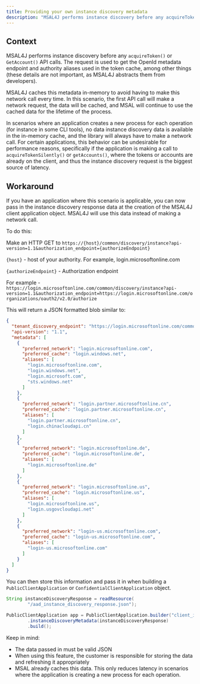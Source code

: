```yaml
---
title: Providing your own instance discovery metadata
description: "MSAL4J performs instance discovery before any acquireToken() or GetAccount() API calls. The request is used to get the OpenId metadata endpoint and authority aliases used in the token cache, among other things (these details are not important, as MSAL4J abstracts them from developers)."
---
```


## Context

MSAL4J performs instance discovery before any `acquireToken()` or `GetAccount()` API calls. The request is used to get the OpenId metadata endpoint and authority aliases used in the token cache, among other things (these details are not important, as MSAL4J abstracts them from developers).

MSAL4J caches this metadata in-memory to avoid having to make this network call every time. In this scenario, the first API call will make a network request, the data will be cached, and MSAL will continue to use the cached data for the lifetime of the process.

In scenarios where an application creates a new process for each operation (for instance in some CLI tools), no data instance discovery data is available in the in-memory cache, and the library will always have to make a network call. For certain applications, this behavior can be undesirable for performance reasons, specifically if the application is making a call to `acquireTokenSilently()` or `getAccounts()`, where the tokens or accounts are already on the client, and thus the instance discovery request is the biggest source of latency.

## Workaround

If you have an application where this scenario is applicable, you can now pass in the instance discovery response data at the creation of the MSAL4J client application object. MSAL4J will use this data instead of making a network call.

To do this:

Make an HTTP GET to `https://{host}/common/discovery/instance?api-version=1.1&authorization_endpoint={authorizeEndpoint}`

`{host}` - host of your authority. For example, login.microsoftonline.com

`{authorizeEndpoint}` - Authorization endpoint 

For example - `https://login.microsoftonline.com/common/discovery/instance?api-version=1.1&authorization_endpoint=https://login.microsoftonline.com/organizations/oauth2/v2.0/authorize`

This will return a JSON formatted blob similar to: 

```json
{
  "tenant_discovery_endpoint": "https://login.microsoftonline.com/common/.well-known/openid-configuration",
  "api-version": "1.1",
  "metadata": [
    {
      "preferred_network": "login.microsoftonline.com",
      "preferred_cache": "login.windows.net",
      "aliases": [
        "login.microsoftonline.com",
        "login.windows.net",
        "login.microsoft.com",
        "sts.windows.net"
      ]
    },
    {
      "preferred_network": "login.partner.microsoftonline.cn",
      "preferred_cache": "login.partner.microsoftonline.cn",
      "aliases": [
        "login.partner.microsoftonline.cn",
        "login.chinacloudapi.cn"
      ]
    },
    {
      "preferred_network": "login.microsoftonline.de",
      "preferred_cache": "login.microsoftonline.de",
      "aliases": [
        "login.microsoftonline.de"
      ]
    },
    {
      "preferred_network": "login.microsoftonline.us",
      "preferred_cache": "login.microsoftonline.us",
      "aliases": [
        "login.microsoftonline.us",
        "login.usgovcloudapi.net"
      ]
    },
    {
      "preferred_network": "login-us.microsoftonline.com",
      "preferred_cache": "login-us.microsoftonline.com",
      "aliases": [
        "login-us.microsoftonline.com"
      ]
    }
  ]
}
```

You can then store this information and pass it in when building a `PublicClientApplication` or `ConfidentialClientApplication` object.

```java
String instanceDiscoveryResponse = readResource(
        "/aad_instance_discovery_response.json");

PublicClientApplication app = PublicClientApplication.builder("client_id")
        .instanceDiscoveryMetadata(instanceDiscoveryResponse)
        .build();
```

Keep in mind:

- The data passed in must be valid JSON
- When using this feature, the customer is responsible for storing the data and refreshing it appropriately
- MSAL already caches this data. This only reduces latency in scenarios where the application is creating a new process for each operation.
